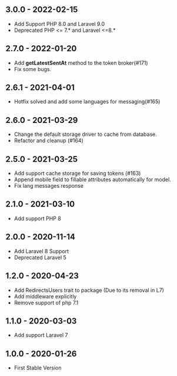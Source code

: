 ## 3.0.0 - 2022-02-15
- Add Support PHP 8.0 and Laravel 9.0
- Deprecated PHP <= 7.* and Laravel <=8.*

## 2.7.0 - 2022-01-20
 - Add **getLatestSentAt** method to the token broker(#171)
 - Fix some bugs.

## 2.6.1 - 2021-04-01
 - Hotfix solved and add some languages for messaging(#165)

## 2.6.0 - 2021-03-29
 - Change the default storage driver to cache from database.
 - Refactor and cleanup (#164)

## 2.5.0 - 2021-03-25
 - Add support cache storage for saving tokens (#163)
 - Append mobile field to fillable attributes automatically for model.
 - Fix lang messages response

## 2.1.0 - 2021-03-10
 - Add support PHP 8

## 2.0.0 - 2020-11-14
 - Add Laravel 8 Support
 - Deprecated Laravel 5

## 1.2.0 - 2020-04-23
 - Add RedirectsUsers trait to package (Due to its removal in L7)
 - Add middleware explicitly
 - Remove support of php 7.1

## 1.1.0 - 2020-03-03
 - Add support Laravel 7

## 1.0.0 - 2020-01-26
 - First Stable Version
